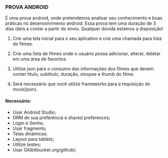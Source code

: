### PROVA ANDROID

É uma prova android, onde pretendemos analisar seu conhecimento e boas práticas no desenvolvimento android. Essa prova tem uma duração de 3 dias úteis a contar a partir do envio. Qualquer dúvida estamos a disposição!

1. Crie uma tela inicial para o seu aplicativo e crie uma chamada para lista de filmes.

2. Crie uma lista de filmes onde o usuário possa adicionar, alterar, deletar em uma área de favoritos. 

3. Utilize json para o consumo das informações dos filmes que devem conter título, subtitulo, duração, sinopse e thumb do filme.

4. Será necessário que você utilize frameworks para a requisição do mock(json).

#### Necessário:
* Usar Android Studio;
* ORM de sua preferência e shared preferences;
* Login e Senha;
* Usar fragments;
* Telas dinâmicas;
* Layout para tablets;
* Utilize testes;
* Usar Git(bitbucket.org/github);
